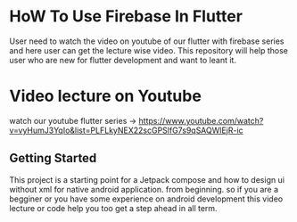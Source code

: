 # HoW To Use Firebase In Flutter

User need to watch the video on youtube of our flutter with firebase series and here user can get the lecture wise video.
This repository will help those user who are new for flutter development and want to leant it.

# Video lecture on Youtube

watch our youtube flutter series -> https://www.youtube.com/watch?v=vyHumJ3YqIo&list=PLFLkyNEX22scGPSlfG7s9qSAQWlEjR-ic

## Getting Started

This project is a starting point for a Jetpack compose and how to design ui without xml for native android application. from beginning.
so if you are a begginer or you have some experience on android development this video lecture or code help you too get a step ahead in all term.



